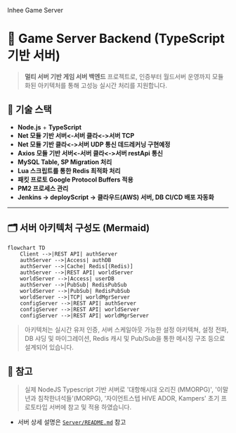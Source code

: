 
Inhee Game Server 
# 📡 Game Server Backend (TypeScript 기반 서버)

> **멀티 서버 기반 게임 서버 백엔드** 프로젝트로, 인증부터 월드서버 운영까지 모듈화된 아키텍처를 통해 고성능 실시간 처리를 지원합니다.  


## 🔧 기술 스택

- **Node.js** + **TypeScript**
- **Net 모듈 기반 서버<-서버 클라<->서버 TCP**
- **Net 모듈 기반 클라<->서버 UDP 통신 데드레커닝 구현예정**
- **Axios 모듈 기반 서버<-서버 클라<->서버 restApi 통신**
- **MySQL Table, SP Migration 처리**
- **Lua 스크립트를 통한 Redis 최적화 처리**
- **패킷 프로토 Google Protocol Buffers 적용**
- **PM2 프로세스 관리**
- **Jenkins -> deployScript -> 클라우드(AWS) 서버, DB CI/CD 배포 자동화**


---

## 🗂 서버 아키텍처 구성도 (Mermaid)

```mermaid
flowchart TD
    Client -->|REST API| authServer
    authServer -->|Access| authDB
    authServer -->|Cache| Redis[(Redis)]
    authServer -->|REST API| worldServer
    worldServer -->|Access| userDB
    authServer -->|PubSub| RedisPubSub
    worldServer -->|PubSub| RedisPubSub
    worldServer -->|TCP| worldMgrServer
    configServer -->|REST API| authServer
    configServer -->|REST API| worldServer
    configServer -->|REST API| worldMgrServer
```

> 아키텍처는 실시간 유저 인증, 서버 스케일아웃 가능한 설정 아키텍쳐, 설정 전파,  DB 샤딩 및 마이그레이션, Redis 캐시 및 Pub/Sub을 통한 메시징 구조 등으로 설계되어 있습니다.


## 📎 참고
> 실제 NodeJS Typescript 기반 서버로 '대항해시대 오리진 (MMORPG)', '이말년과 침착한녀석들'(MORPG), '자이언트스텝 HIVE ADOR, Kampers' 초기 프로토타입 서버에 참고 및 적용 하였습니다.
- 서버 상세 설명은 [`Server/README.md`](./Server/README.md) 참고